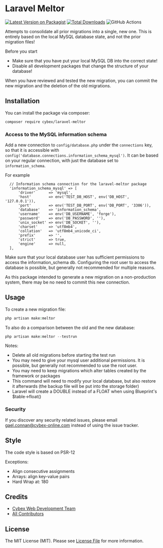 # Laravel Meltor

[![Latest Version on Packagist](https://img.shields.io/packagist/v/cybex/laravel-meltor.svg?style=flat-square)](https://packagist.org/packages/cybex/laravel-meltor)
[![Total Downloads](https://img.shields.io/packagist/dt/cybex/laravel-meltor.svg?style=flat-square)](https://packagist.org/packages/cybex/laravel-meltor)
![GitHub Actions](https://github.com/cybex/laravel-meltor/actions/workflows/main.yml/badge.svg)

Attempts to consolidate all prior migrations into a single, new one. This is entirely based on the local MySQL database state,
and not the prior migration files!

Before you start

- Make sure that you have put your local MySQL DB into the correct state!
- Disable all development packages that change the structure of your database!

When you have reviewed and tested the new migration, you can commit the new migration and the deletion of the old migrations.

## Installation

You can install the package via composer:

```bash
composer require cybex/laravel-meltor
```

### Access to the MySQL information schema

Add a new connection to `config/database.php` under the `connections` key, so that it is accessible with `config('database.connections.information_schema_mysql')`. 
It can be based on your regular connection, with just the database set to `information_schema`. 

For example
```
  // Information schema connection for the laravel-meltor package
  'information_schema_mysql' => [
      'driver'      => 'mysql',
      'host'        => env('TEST_DB_HOST', env('DB_HOST', '127.0.0.1')),
      'port'        => env('TEST_DB_PORT', env('DB_PORT', '3306')),
      'database'    => 'information_schema',
      'username'    => env('DB_USERNAME', 'forge'),
      'password'    => env('DB_PASSWORD', ''),
      'unix_socket' => env('DB_SOCKET', ''),
      'charset'     => 'utf8mb4',
      'collation'   => 'utf8mb4_unicode_ci',
      'prefix'      => '',
      'strict'      => true,
      'engine'      => null,
  ],
```

Make sure that your local database user has sufficient permissions to access the information_schema db.
Configuring the root user to access the database is possible, but generally not recommended for multiple reasons.

As this package intended to generate a new migration on a non-production system, there may be no need to commit this new connection.


## Usage

To create a new migration file:

```php
php artisan make:meltor
```

To also do a comparison between the old and the new database:

```php
php artisan make:meltor --testrun
```

Notes:

- Delete all old migrations before starting the test run
- You may need to give your mysql user additional permissions. It is possible, but generally not recommended to use the root user. 
- You may need to keep migrations which alter tables created by the framework or packages
- This command will need to modify your local database, but also restore it afterwards (the backup file will be put into
  the storage folder)
- Laravel will create a DOUBLE instead of a FLOAT when using Blueprint's $table->float()  

### Security

If you discover any security related issues, please email gael.connan@cybex-online.com instead of using the issue
tracker.

## Style

The code style is based on PSR-12

Exceptions: 
- Align consecutive assignments
- Arrays: align key-value pairs
- Hard Wrap at: 180

## Credits

- [Cybex Web Development Team](https://github.com/cybex-gmbh)
- [All Contributors](../../contributors)

## License

The MIT License (MIT). Please see [License File](LICENSE.md) for more information.
